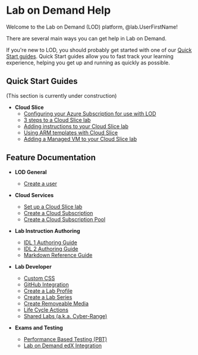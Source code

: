 # Lab on Demand Help

Welcome to the Lab on Demand (LOD) platform, @lab.UserFirstName!

There are several main ways you can get help in Lab on Demand.

If you're new to LOD, you should probably get started with one of our [Quick Start guides](#quick-start-guides). Quick Start guides allow you to fast track your learning experience, helping you get up and running as quickly as possible.




## Quick Start Guides

(This section is currently under construction)

+ **Cloud Slice**
    * [Configuring your Azure Subscription for use with LOD](lod/quick-starts/cloud-slice/initial-setup.md)
    * [3 steps to a Cloud Slice lab](lod/quick-starts/cloud-slice/three-step-guide-to-first-cloud-slice-lab.md)
    * [Adding instructions to your Cloud Slice lab](lod/quick-starts/cloud-slice/adding-instructions-to-your-lab.md)
    * [Using ARM templates with Cloud Slice](lod/quick-starts/cloud-slice/using-arm-templates-with-cloud-slice.md)
    * [Adding a Managed VM to your Cloud Slice lab](lod/quick-starts/cloud-slice/adding-a-managed-vm-to-a-cloud-slice-lab.md)

## Feature Documentation

+ **LOD General**
    * [Create a user](lod/create-user.md)

+ **Cloud Services**
    * [Set up a Cloud Slice lab](guides/cloud-slice/cloud-slice.md)
    * [Create a Cloud Subscription](lod/create-cloud-subscription.md)
    * [Create a Cloud Subscription Pool](lod/create-cloud-subscription-pool.md)
    
+ **Lab Instruction Authoring**
    * [IDL 1 Authoring Guide](guides/idl/idlv3.md)
    * [IDL 2 Authoring Guide](guides/idl2/idlv2-authoring-guide-and-best-practice.md)
    * [Markdown Reference Guide](guides/idl2/markdown-user-guide.md)
    
+ **Lab Developer**
    * [Custom CSS](lod/custom-css-guide.md)
    * [GitHub Integration](guides/github-integration/github-integration.md)
    * [Create a Lab Profile](lod/create-lab-profile.md)
    * [Create a Lab Series](lod/create-lab-series.md)
    * [Create Removeable Media](lod/create-removeable-media.md)
    * [Life Cycle Actions](guides/lca/life-cycle-actions-guide.md)
    * [Shared Labs (a.k.a. Cyber-Range)](guides/sl/sharedlabs.md)

+ **Exams and Testing**
    * [Performance Based Testing (PBT)](guides/pbt/lodpbtguide.md)
    * [Lab on Demand edX Integration](guides/lti/lod-lti.md)
